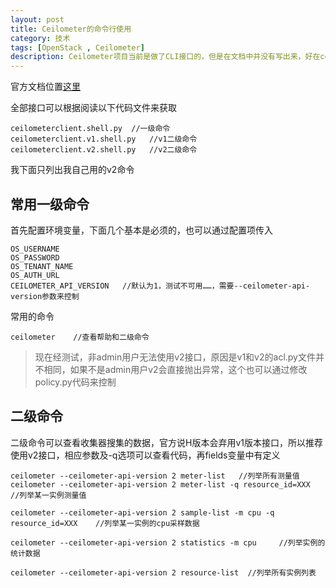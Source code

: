 ```yaml
---
layout: post
title: Ceilometer的命令行使用
category: 技术
tags: [OpenStack , Ceilometer]
description: Ceilometer项目当前是做了CLI接口的，但是在文档中并没有写出来，好在ceilometerclient并不是很复杂，读一读代码就可以了解具体的使用方式了
---
```


官方文档位置[这里](http://docs.openstack.org/developer/ceilometer/)

全部接口可以根据阅读以下代码文件来获取
    
    ceilometerclient.shell.py  //一级命令
    ceilometerclient.v1.shell.py   //v1二级命令
    ceilometerclient.v2.shell.py   //v2二级命令

我下面只列出我自己用的v2命令

## 常用一级命令
  
首先配置环境变量，下面几个基本是必须的，也可以通过配置项传入
    
    OS_USERNAME
    OS_PASSWORD
    OS_TENANT_NAME
    OS_AUTH_URL
    CEILOMETER_API_VERSION   //默认为1，测试不可用……，需要--ceilometer-api-version参数来控制

常用的命令

    ceilometer    //查看帮助和二级命令

> 现在经测试，非admin用户无法使用v2接口，原因是v1和v2的acl.py文件并不相同，如果不是admin用户v2会直接抛出异常，这个也可以通过修改policy.py代码来控制

## 二级命令

二级命令可以查看收集器搜集的数据，官方说H版本会弃用v1版本接口，所以推荐使用v2接口，相应参数及-q选项可以查看代码，再fields变量中有定义

    ceilometer --ceilometer-api-version 2 meter-list   //列举所有测量值
    ceilometer --ceilometer-api-version 2 meter-list -q resource_id=XXX  //列举某一实例测量值

    ceilometer --ceilometer-api-version 2 sample-list -m cpu -q resource_id=XXX    //列举某一实例的cpu采样数据

    ceilometer --ceilometer-api-version 2 statistics -m cpu     //列举实例的统计数据
  
    ceilometer --ceilometer-api-version 2 resource-list  //列举所有实例列表


    


